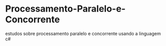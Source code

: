# Processamento-Paralelo-e-Concorrente
estudos sobre processamento paralelo e concorrente usando a linguagem c#
